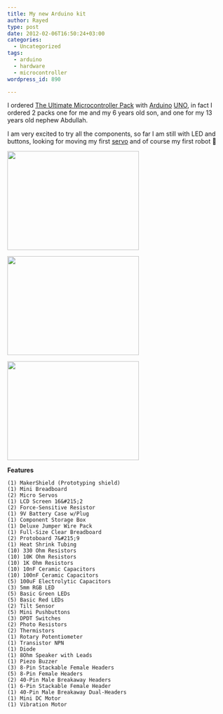```yaml
---
title: My new Arduino kit
author: Rayed
type: post
date: 2012-02-06T16:50:24+03:00
categories:
  - Uncategorized
tags:
  - arduino
  - hardware
  - microcontroller
wordpress_id: 890

---
```

I ordered <a href="http://www.makershed.com/Ultimate_Microcontroller_Pack_p/msump.htm">The Ultimate Microcontroller Pack</a> with <a href="http://arduino.cc/">Arduino</a> <a href="http://arduino.cc/en/Main/arduinoBoardUno">UNO</a>, in fact I ordered 2 packs one for me and my 6 years old son, and one for my 13 years old nephew Abdullah.

I am very excited to try all the components, so far I am still with LED and buttons, looking for moving my first <a href="http://handyboard.com/hb/faq/hardware-faqs/dc-vs-servo/">servo</a> and of course my first robot 🙂

<a href="/static/uploads/2012/02/IMG_3212.jpg"><img src="/static/uploads/2012/02/IMG_3212-300x225.jpg" alt="" title="http://www.makershed.com/Ultimate_Microcontroller_Pack_p/msump.htm" width="300" height="225" class="alignnone size-medium wp-image-894" srcset="/static/uploads/2012/02/IMG_3212-300x225.jpg 300w, /static/uploads/2012/02/IMG_3212-400x300.jpg 400w, /static/uploads/2012/02/IMG_3212.jpg 1024w" sizes="(max-width: 300px) 100vw, 300px" /></a>

<a href="/static/uploads/2012/02/IMG_3213.jpg"><img src="/static/uploads/2012/02/IMG_3213-300x225.jpg" alt="" title="Kit components" width="300" height="225" class="alignnone size-medium wp-image-895" srcset="/static/uploads/2012/02/IMG_3213-300x225.jpg 300w, /static/uploads/2012/02/IMG_3213-400x300.jpg 400w, /static/uploads/2012/02/IMG_3213.jpg 1024w" sizes="(max-width: 300px) 100vw, 300px" /></a>

<a href="/static/uploads/2012/02/IMG_3214.jpg"><img src="/static/uploads/2012/02/IMG_3214-300x225.jpg" alt="" title="Arduino" width="300" height="225" class="alignnone size-medium wp-image-896" srcset="/static/uploads/2012/02/IMG_3214-300x225.jpg 300w, /static/uploads/2012/02/IMG_3214-400x300.jpg 400w, /static/uploads/2012/02/IMG_3214.jpg 1024w" sizes="(max-width: 300px) 100vw, 300px" /></a>

**Features**

    (1) MakerShield (Prototyping shield)
    (1) Mini Breadboard
    (2) Micro Servos
    (1) LCD Screen 16&#215;2
    (2) Force-Sensitive Resistor
    (1) 9V Battery Case w/Plug
    (1) Component Storage Box
    (1) Deluxe Jumper Wire Pack
    (1) Full-Size Clear Breadboard
    (2) Protoboard 7&#215;9
    (1) Heat Shrink Tubing
    (10) 330 Ohm Resistors
    (10) 10K Ohm Resistors
    (10) 1K Ohm Resistors
    (10) 10nF Ceramic Capacitors
    (10) 100nF Ceramic Capacitors
    (5) 100uF Electrolytic Capacitors
    (3) 5mm RGB LED
    (5) Basic Green LEDs
    (5) Basic Red LEDs
    (2) Tilt Sensor
    (5) Mini Pushbuttons
    (3) DPDT Switches
    (2) Photo Resistors
    (2) Thermistors
    (1) Rotary Potentiometer
    (1) Transistor NPN
    (1) Diode
    (1) 8Ohm Speaker with Leads
    (1) Piezo Buzzer
    (3) 8-Pin Stackable Female Headers
    (5) 8-Pin Female Headers
    (2) 40-Pin Male Breakaway Headers
    (1) 6-Pin Stackable Female Header
    (1) 40-Pin Male Breakaway Dual-Headers
    (1) Mini DC Motor
    (1) Vibration Motor

